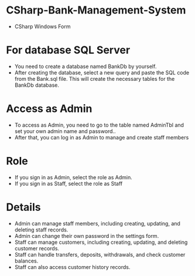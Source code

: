 # CSharp-Bank-Management-System
- CSharp Windows Form

# For database SQL Server
- You need to create a database named BankDb by yourself.
- After creating the database, select a new query and paste the SQL code from the Bank.sql file. This will create the necessary tables for the BankDb database.

# Access as Admin
- To access as Admin, you need to go to the table named AdminTbl and set your own admin name and password..
- After that, you can log in as Admin to manage and create staff members

# Role
- If you sign in as Admin, select the role as Admin.
- If you sign in as Staff, select the role as Staff

# Details
- Admin can manage staff members, including creating, updating, and deleting staff records.
- Admin can change their own password in the settings form.
- Staff can manage customers, including creating, updating, and deleting customer records.
- Staff can handle transfers, deposits, withdrawals, and check customer balances.
- Staff can also access customer history records.
